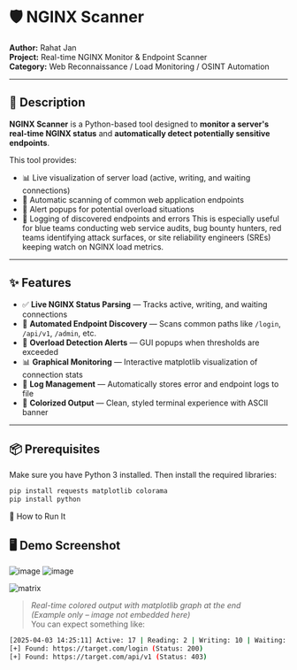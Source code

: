 # 🛡️ NGINX Scanner

**Author:** Rahat Jan  
**Project:** Real-time NGINX Monitor & Endpoint Scanner  
**Category:** Web Reconnaissance / Load Monitoring / OSINT Automation  

---
## 📌 Description

**NGINX Scanner** is a Python-based tool designed to **monitor a server's real-time NGINX status** and **automatically detect potentially sensitive endpoints**.

This tool provides:

- 📊 Live visualization of server load (active, writing, and waiting connections)
- 🔎 Automatic scanning of common web application endpoints
- 🚨 Alert popups for potential overload situations
- 📁 Logging of discovered endpoints and errors
This is especially useful for blue teams conducting web service audits, bug bounty hunters, red teams identifying attack surfaces, or site reliability engineers (SREs) keeping watch on NGINX load metrics.

---

## ✨ Features

- ✅ **Live NGINX Status Parsing** — Tracks active, writing, and waiting connections
- 🔎 **Automated Endpoint Discovery** — Scans common paths like `/login`, `/api/v1`, `/admin`, etc.
- 🚨 **Overload Detection Alerts** — GUI popups when thresholds are exceeded
- 📊 **Graphical Monitoring** — Interactive matplotlib visualization of connection stats
- 📝 **Log Management** — Automatically stores error and endpoint logs to file
- 🎨 **Colorized Output** — Clean, styled terminal experience with ASCII banner

---
## 📦 Prerequisites

Make sure you have Python 3 installed. Then install the required libraries:

```bash
pip install requests matplotlib colorama
pip install python 
```
🚀 How to Run It
## 🖥️ Demo Screenshot
![image](https://github.com/user-attachments/assets/133bf572-3693-428b-a915-47719eac8738)
![image](https://github.com/user-attachments/assets/3b192aa1-9364-464f-b295-a436f062a5c1)

![matrix](https://github.com/user-attachments/assets/8d0759a2-25e5-469e-bbcb-4b8eddda7e92)



> _Real-time colored output with matplotlib graph at the end_  
> _(Example only – image not embedded here)_  
> You can expect something like:

```bash
[2025-04-03 14:25:11] Active: 17 | Reading: 2 | Writing: 10 | Waiting: 5
[+] Found: https://target.com/login (Status: 200)
[+] Found: https://target.com/api/v1 (Status: 403)
